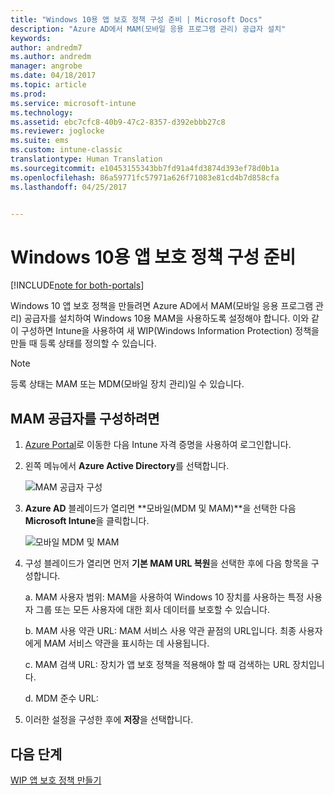 ```yaml
---
title: "Windows 10용 앱 보호 정책 구성 준비 | Microsoft Docs"
description: "Azure AD에서 MAM(모바일 응용 프로그램 관리) 공급자 설치"
keywords: 
author: andredm7
ms.author: andredm
manager: angrobe
ms.date: 04/18/2017
ms.topic: article
ms.prod: 
ms.service: microsoft-intune
ms.technology: 
ms.assetid: ebc7cfc8-40b9-47c2-8357-d392ebbb27c8
ms.reviewer: joglocke
ms.suite: ems
ms.custom: intune-classic
translationtype: Human Translation
ms.sourcegitcommit: e10453155343bb7fd91a4fd3874d393ef78d0b1a
ms.openlocfilehash: 86a59771fc57971a626f71083e81cd4b7d858cfa
ms.lasthandoff: 04/25/2017


---
```


# <a name="get-ready-to-configure-app-protection-policies-for-windows-10"></a>Windows 10용 앱 보호 정책 구성 준비

[!INCLUDE[note for both-portals](../includes/note-for-both-portals.md)]

Windows 10 앱 보호 정책을 만들려면 Azure AD에서 MAM(모바일 응용 프로그램 관리) 공급자를 설치하여 Windows 10용 MAM을 사용하도록 설정해야 합니다. 이와 같이 구성하면 Intune을 사용하여 새 WIP(Windows Information Protection) 정책을 만들 때 등록 상태를 정의할 수 있습니다.

> [!NOTE]
> 등록 상태는 MAM 또는 MDM(모바일 장치 관리)일 수 있습니다.

## <a name="to-configure-the-mam-provider"></a>MAM 공급자를 구성하려면

1.  [Azure Portal](https://portal.azure.com/)로 이동한 다음 Intune 자격 증명을 사용하여 로그인합니다.

2.  왼쪽 메뉴에서 **Azure Active Directory**를 선택합니다.

    ![MAM 공급자 구성](../media/AppManagement/mam-provider-sc-1.png)

3.  **Azure AD** 블레이드가 열리면 **모바일(MDM 및 MAM)**을 선택한 다음 **Microsoft Intune**을 클릭합니다.

    ![모바일 MDM 및 MAM](../media/AppManagement/mam-provider-sc-1.png)

4.  구성 블레이드가 열리면 먼저 **기본 MAM URL 복원**을 선택한 후에 다음 항목을 구성합니다.

    a.  MAM 사용자 범위: MAM을 사용하여 Windows 10 장치를 사용하는 특정 사용자 그룹 또는 모든 사용자에 대한 회사 데이터를 보호할 수 있습니다.

    b.  MAM 사용 약관 URL: MAM 서비스 사용 약관 끝점의 URL입니다. 최종 사용자에게 MAM 서비스 약관을 표시하는 데 사용됩니다.

    c.  MAM 검색 URL: 장치가 앱 보호 정책을 적용해야 할 때 검색하는 URL 장치입니다.

    d.  MDM 준수 URL:

5.  이러한 설정을 구성한 후에 **저장**을 선택합니다.

## <a name="next-steps"></a>다음 단계

[WIP 앱 보호 정책 만들기](https://docs.microsoft.com/intune/deploy-use/create-windows-information-protection-policy-with-intune)

